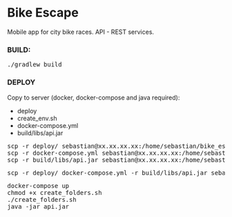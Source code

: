 # Bike Escape #

Mobile app for city bike races. 
API - REST services.

### BUILD: ###

<pre>
./gradlew build
</pre>

### DEPLOY ###

Copy to server (docker, docker-compose and java required):
* deploy
* create_env.sh
* docker-compose.yml
* build/libs/api.jar

<pre>
scp -r deploy/ sebastian@xx.xx.xx.xx:/home/sebastian/bike_escape_deploy &&
scp -r docker-compose.yml sebastian@xx.xx.xx.xx:/home/sebastian/bike_escape_deploy &&
scp -r build/libs/api.jar sebastian@xx.xx.xx.xx:/home/sebastian/bike_escape_deploy
</pre>

<pre>
scp -r deploy/ docker-compose.yml -r build/libs/api.jar sebastian@xx.xx.xx.xx:/home/sebastian/bike_escape_deploy
</pre>

<pre>
docker-compose up
chmod +x create_folders.sh
./create_folders.sh
java -jar api.jar
</pre>
